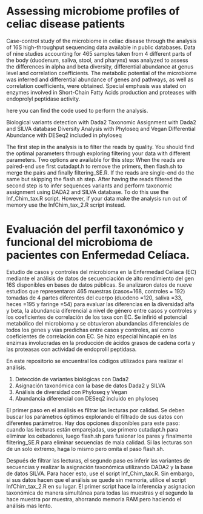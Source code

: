 # Assessing microbiome profiles of celiac disease patients

Case-control study of the microbiome in celiac disease through the analysis of 16S high-throughput sequencing data available in public databases. Data of nine studies accounting for 465 samples taken from 4 different parts of the body (duodenum, saliva, stool, and pharynx) was analyzed to assess the differences in alpha and beta diversity, differential abundance at genus level and correlation coefficients. The metabolic potential of the microbiome was inferred and differential abundance of genes and pathways, as well as correlation coefficients, were obtained. Special emphasis was stated on enzymes involved in Short-Chain Fatty Acids production and proteases with endoprolyl peptidase activity.

here you can find the code used to perform the analysis.

Biological variants detection with Dada2
Taxonomic Assignment with Dada2 and SILVA database
Diversity Analysis with Phyloseq and Vegan
Differential Abundance with DESeq2 included in phyloseq

The first step in the analysis is to filter the reads by quality. You should find the optimal parameters through exploring filtering your data with different parameters. Two options are available for this step: When the reads are paired-end use first cutadapt.h to remove the primers, then flash.sh to merge the pairs and finally filtering_SE.R. If the reads are single-end do the same but skipping the flash.sh step. After having the reads filtered the second step is to infer sequences variants and perform taxonomic assignment using DADA2 and SILVA database. To do this use the Inf_Chim_tax.R script. However, if your data make the analysis run out of memory use the InfChim_tax_2.R script instead.

# Evaluación del perfil taxonómico y funcional del microbioma de pacientes con Enfermedad Celíaca.

Estudio de casos y controles del microbioma en la Enfermedad Celíaca (EC) mediante el análisis de datos de secuenciación de alto rendimiento del gen 16S disponibles en bases de datos públicas. Se analizaron datos de nueve estudios que representaron 465 muestras (casos=168, controles = 192) tomadas de 4 partes diferentes del cuerpo (duodeno =120, saliva =33, heces =195 y faringe =54) para evaluar las diferencias en la diversidad alfa y beta, la abundancia diferencial a nivel de género entre casos y controles y los coeficientes de correlación de los taxa con EC. Se infirió el potencial metabólico del microbioma y se obtuvieron abundancias diferenciales de todos los  genes y vías predichas entre casos y controles, así como coeficientes de correlación con EC. Se hizo especial hincapié en las enzimas involucradas en la producción de ácidos grasos de cadena corta y las proteasas con actividad de endoprolil peptidasa. 

En este repositorio se encuentral los códigos utilizados para realizar el análisis.

1. Detección de variantes biológicas con Dada2
2. Asignación taxonómica con la base de datos Dada2 y SILVA
3. Análisis de diversidad con Phyloseq y Vegan
4. Abundancia diferencial con DESeq2 incluido en phyloseq

El primer paso en el análisis es filtrar las lecturas por calidad. Se deben buscar los parámetros óptimos explorando el filtrado de sus datos con diferentes parámetros. Hay dos opciones disponibles para este paso: cuando las lecturas están emparejadas, use primero cutadapt.h para eliminar los cebadores, luego flash.sh para fusionar los pares y finalmente filtering_SE.R para eliminar secuencias de mala calidad. Si las lecturas son de un solo extremo, haga lo mismo pero omita el paso flash.sh. 

Después de filtrar las lecturas, el segundo paso es inferir las variantes de secuencias y realizar la asignación taxonómica utilizando DADA2 y la base de datos SILVA. Para hacer esto, use el script Inf_Chim_tax.R. Sin embargo, si sus datos hacen que el análisis se quede sin memoria, utilice el script InfChim_tax_2.R en su lugar. El primer script hace la inferencia y asignacion taxonómica de manera simultánea para todas las muestras y el segundo la hace muestra por muestra, ahorrando memoria RAM pero haciendo el análisis mas lento.
